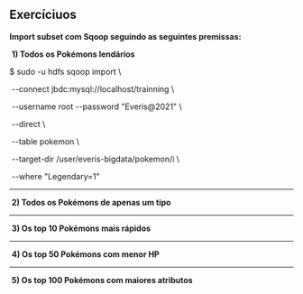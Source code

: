 ## Exercíciuos

**Import subset com Sqoop seguindo as seguintes premissas:**

​	**1) Todos os Pokémons lendários**

$ sudo -u hdfs sqoop import \

​	--connect jbdc:mysql://localhost/trainning \ 

​    --username root --password "Everis@2021" \

​	--direct \

​	--table pokemon \ 

​	--target-dir /user/everis-bigdata/pokemon/i \

​	--where "Legendary=1"

****



​	**2) Todos os Pokémons de apenas um tipo**



****



​	**3) Os top 10 Pokémons mais rápidos**



****

​	**4) Os top 50 Pokémons com menor HP**



****

​	**5) Os top 100 Pokémons com maiores atributos**



​	 	
